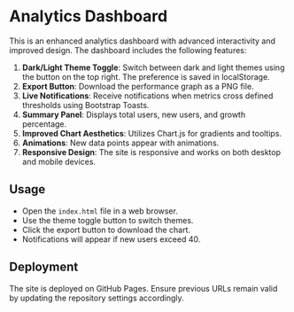 # Analytics Dashboard

This is an enhanced analytics dashboard with advanced interactivity and improved design. The dashboard includes the following features:

1. **Dark/Light Theme Toggle**: Switch between dark and light themes using the button on the top right. The preference is saved in localStorage.
2. **Export Button**: Download the performance graph as a PNG file.
3. **Live Notifications**: Receive notifications when metrics cross defined thresholds using Bootstrap Toasts.
4. **Summary Panel**: Displays total users, new users, and growth percentage.
5. **Improved Chart Aesthetics**: Utilizes Chart.js for gradients and tooltips.
6. **Animations**: New data points appear with animations.
7. **Responsive Design**: The site is responsive and works on both desktop and mobile devices.

## Usage

- Open the `index.html` file in a web browser.
- Use the theme toggle button to switch themes.
- Click the export button to download the chart.
- Notifications will appear if new users exceed 40.

## Deployment

The site is deployed on GitHub Pages. Ensure previous URLs remain valid by updating the repository settings accordingly.